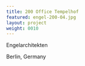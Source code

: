 ```yaml
---
title: 200 Office Tempelhof
featured: engel-200-04.jpg
layout: project
weight: 0010
---
```


Engelarchitekten 

Berlin, Germany
